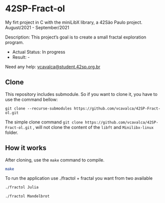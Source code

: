 # 42SP-Fract-ol
My firt project in C with the miniLibX library, a 42São Paulo project. August/2021 - September/2021

Description: This project’s goal is to create a small fractal exploration program.

- Actual Status: In progress
- Result: -

Need any help: vcavalca@student.42sp.org.br

## Clone

This repository includes submodule. So if you want to clone it, you have to use the command bellow:

```
git clone --recurse-submodules https://github.com/vcavalca/42SP-Fract-ol.git
```
The simple clone command `git clone https://github.com/vcavalca/42SP-Fract-ol.git` , will not clone the content of the `libft` and `Minilibx-linux` folder.

## How it works

After cloning, use the `make` command to compile.

``` bash
make
```

To run the application use ./fractol + fractal you want from two available

``` bash
./fractol Julia
```

``` bash
./fractol Mandelbrot
```
